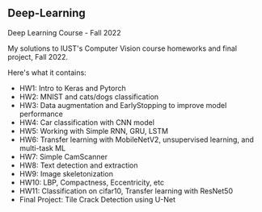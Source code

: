 

## Deep-Learning
Deep Learning Course - Fall 2022


My solutions to IUST's Computer Vision course homeworks and final project, Fall 2022.

Here's what it contains:
* HW1: Intro to Keras and Pytorch
* HW2: MNIST and cats/dogs classification
* HW3: Data augmentation and EarlyStopping to improve model performance
* HW4: Car classification with CNN model
* HW5: Working with Simple RNN, GRU, LSTM
* HW6: Transfer learning with MobileNetV2, unsupervised learning, and multi-task ML
* HW7: Simple CamScanner
* HW8: Text detection and extraction
* HW9: Image skeletonization
* HW10: LBP, Compactness, Eccentricity, etc
* HW11: Classification on cifar10, Transfer learning with ResNet50
* Final Project: Tile Crack Detection using U-Net
